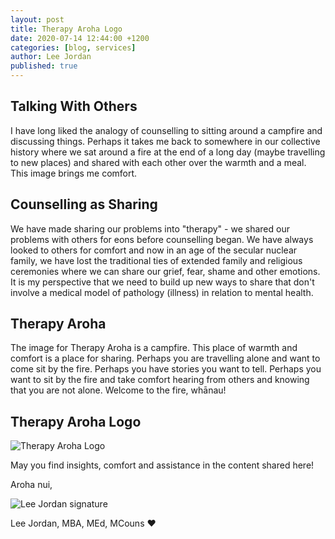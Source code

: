 ```yaml
---
layout: post
title: Therapy Aroha Logo
date: 2020-07-14 12:44:00 +1200
categories: [blog, services]
author: Lee Jordan
published: true
---
```


<h2>Talking With Others</h2>

<p>I have long liked the analogy of counselling to sitting around a campfire and discussing things. Perhaps it takes me back to somewhere in our collective history where we sat around a fire at the end of a long day (maybe travelling to new places) and shared with each other over the warmth and a meal. This image brings me comfort.</p> 

<h2>Counselling as Sharing</h2>

<p>We have made sharing our problems into "therapy" - we shared our problems with others for eons before counselling began. We have always looked to others for comfort and now in an age of the secular nuclear family, we have lost the traditional ties of extended family and religious ceremonies where we can share our grief, fear, shame and other emotions. It is my perspective that we need to build up new ways to share that don't involve a medical model of pathology (illness) in relation to mental health.</p> 

<h2>Therapy Aroha</h2>

<p>The image for Therapy Aroha is a campfire. This place of warmth and comfort is a place for sharing. Perhaps you are travelling alone and want to come sit by the fire. Perhaps you have stories you want to tell. Perhaps you want to sit by the fire and take comfort hearing from others and knowing that you are not alone. Welcome to the fire, whānau!</p>

<h2>Therapy Aroha Logo</h2>

<p><img src="https://therapyaroha.co.nz/public/assets/images/therapy-aroha-logo.png" alt="Therapy Aroha Logo"></p>

<p>May you find insights, comfort and assistance in the content shared here!</p>

<p>Aroha nui,</p>

<img src="https://therapyaroha.co.nz/public/assets/images/lee-jordan.png" alt="Lee Jordan signature">

Lee Jordan, MBA, MEd, MCouns ❤️
